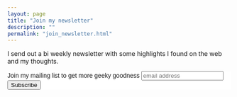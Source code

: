 ```yaml
---
layout: page
title: "Join my newsletter"
description: ""
permalink: "join_newsletter.html"
---
```


I send out a bi weekly newsletter with some highlights I found on the web and my thoughts. 
<link href="//cdn-images.mailchimp.com/embedcode/slim-10_7.css" rel="stylesheet" type="text/css">
<style type="text/css">
	#mc_embed_signup{background:#fff; clear:left; font:14px Helvetica,Arial,sans-serif; }
	/* Add your own MailChimp form style overrides in your site stylesheet or in this style block.
	   We recommend moving this block and the preceding CSS link to the HEAD of your HTML file. */
</style>
<div class="mailchimp-form" id="mc_embed_signup">
<form action="//talperry.us1.list-manage.com/subscribe/post?u=f8bcc007f0578e9240486d3a9&amp;id=2a571e1fa2" method="post" id="mc-embedded-subscribe-form" name="mc-embedded-subscribe-form" class="validate" target="_blank" novalidate>
    <div id="mc_embed_signup_scroll">
	<label for="mce-EMAIL">Join my mailing list to get more geeky goodness</label>
	<input type="email" value="" name="EMAIL" class="email" id="mce-EMAIL" placeholder="email address" required>
    <!-- real people should not fill this in and expect good things - do not remove this or risk form bot signups-->
    <div style="position: absolute; left: -5000px;" aria-hidden="true"><input type="text" name="b_f8bcc007f0578e9240486d3a9_2a571e1fa2" tabindex="-1" value=""></div>
    <div class="clear"><input type="submit" value="Subscribe" name="subscribe" id="mc-embedded-subscribe" class="button"></div>
    </div>
</form>
</div>
